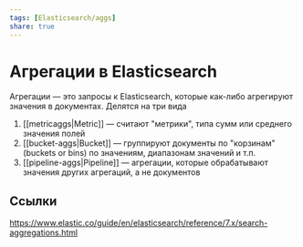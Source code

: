 ```yaml
---
tags: [Elasticsearch/aggs]
share: true
---
```

# Агрегации в Elasticsearch 
Агрегации — это запросы к Elasticsearch, которые как-либо агрегируют значения в документах. Делятся на три вида
1. [[metricaggs|Metric]] — считают "метрики", типа сумм или среднего значения полей
2. [[bucket-aggs|Bucket]] — группируют документы по "корзинам" (buckets or bins) по значениям, диапазонам значений и т.п.
3. [[pipeline-aggs|Pipeline]] — агрегации, которые обрабатывают значения других агрегаций, а не документов

## Ссылки
https://www.elastic.co/guide/en/elasticsearch/reference/7.x/search-aggregations.html
